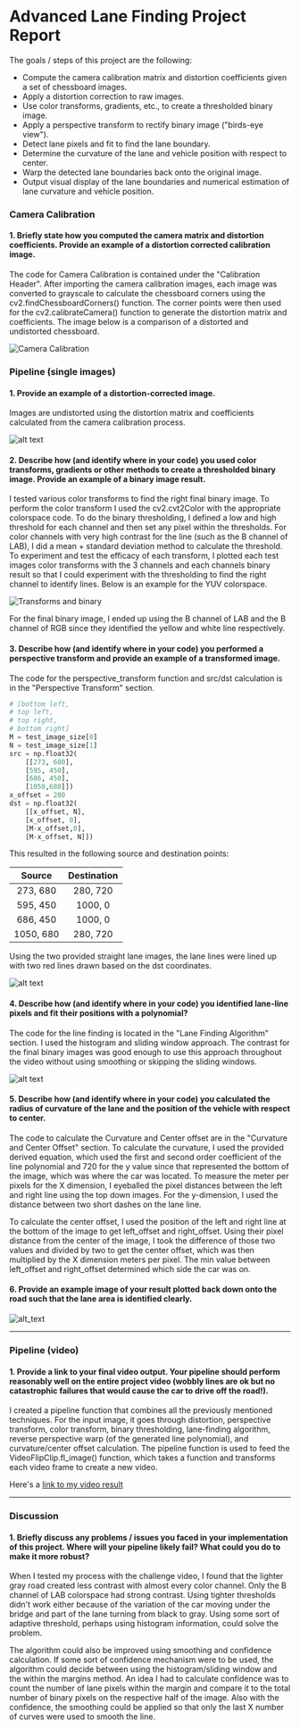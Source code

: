 # Advanced Lane Finding Project Report

The goals / steps of this project are the following:

* Compute the camera calibration matrix and distortion coefficients given a set of chessboard images.
* Apply a distortion correction to raw images.
* Use color transforms, gradients, etc., to create a thresholded binary image.
* Apply a perspective transform to rectify binary image ("birds-eye view").
* Detect lane pixels and fit to find the lane boundary.
* Determine the curvature of the lane and vehicle position with respect to center.
* Warp the detected lane boundaries back onto the original image.
* Output visual display of the lane boundaries and numerical estimation of lane curvature and vehicle position.

[//]: # (Image References)

[image1]: ./examples/undistort_output.png "Undistorted"
[image2]: ./test_images/test1.jpg "Road Transformed"
[image3]: ./examples/binary_combo_example.jpg "Binary Example"
[image4]: ./examples/warped_straight_lines.jpg "Warp Example"
[image5]: ./examples/color_fit_lines.jpg "Fit Visual"
[image6]: ./examples/example_output.jpg "Output"
[video1]: ./project_video.mp4 "Video"
[calibration]: ./figs/chessboard.png "Camera Calibration"
[undist]: ./figs/test_images_undist.png "undistorted image"
[transform]: ./figs/perspective_transform_example.png
[color_binary]: ./figs/YUV_images.png
[lane_curve_center]: ./figs/lane_curve_center.png
[lane_find]: ./figs/lane_find.png

### Camera Calibration

#### 1. Briefly state how you computed the camera matrix and distortion coefficients. Provide an example of a distortion corrected calibration image.

The code for Camera Calibration is contained under the "Calibration Header". After importing the camera calibration images, each image was converted to grayscale to calculate the chessboard corners using the cv2.findChessboardCorners() function. The corner points were then used for the  cv2.calibrateCamera() function to generate the distortion matrix and coefficients. The image below is a comparison of a distorted and undistorted chessboard.

![Camera Calibration][calibration]

### Pipeline (single images)

#### 1. Provide an example of a distortion-corrected image.

Images are undistorted using the distortion matrix and coefficients calculated from the camera calibration process.

![alt text][undist]

#### 2. Describe how (and identify where in your code) you used color transforms, gradients or other methods to create a thresholded binary image.  Provide an example of a binary image result.

I tested various color transforms to find the right final binary image. To perform the color transform I used the cv2.cvt2Color with the appropriate colorspace code. To do the binary thresholding, I defined a low and high threshold for each channel and then set any pixel within the thresholds. For color channels with very high contrast for the line (such as the B channel of LAB), I did a mean + standard deviation method to calculate the threshold. To experiment and test the efficacy of each transform, I plotted each test images color transforms with the 3 channels and each channels binary result so that I could experiment with the thresholding to find the right channel to identify lines. Below is an example for the YUV colorspace.

![Transforms and binary][color_binary]

For the final binary image, I ended up using the B channel of LAB and the B channel of RGB since they identified the yellow and white line respectively. 

#### 3. Describe how (and identify where in your code) you performed a perspective transform and provide an example of a transformed image.

The code for the perspective_transform function and src/dst calculation is in the "Perspective Transform" section. 

```python
# [bottom left,
# top left, 
# top right, 
# bottom right]
M = test_image_size[0]
N = test_image_size[1]
src = np.float32(
    [[273, 680],
    [595, 450],
    [686, 450],
    [1050,680]])
x_offset = 280
dst = np.float32(
    [[x_offset, N],
    [x_offset, 0],
    [M-x_offset,0],
    [M-x_offset, N]])
```

This resulted in the following source and destination points:

| Source        | Destination   | 
|:-------------:|:-------------:| 
| 273, 680      | 280,  720     | 
| 595, 450      | 1000, 0       |
| 686, 450      | 1000, 0       |
| 1050, 680     | 280,  720     |

Using the two provided straight lane images, the lane lines were lined up with two red lines drawn based on the dst coordinates.

![alt text][transform]

#### 4. Describe how (and identify where in your code) you identified lane-line pixels and fit their positions with a polynomial?

The code for the line finding is located in the "Lane Finding Algorithm" section. I used the histogram and sliding window approach. The contrast for the final binary images was good enough to use this approach throughout the video without using smoothing or skipping the sliding windows.

![alt text][lane_find]

#### 5. Describe how (and identify where in your code) you calculated the radius of curvature of the lane and the position of the vehicle with respect to center.

The code to calculate the Curvature and Center offset are in the "Curvature and Center Offset" section. To calculate the curvature, I used the provided derived equation, which used the first and second order coefficient of the line polynomial and 720 for the y value since that represented the bottom of the image, which was where the car was located. To measure the meter per pixels for the X dimension, I eyeballed the pixel distances between the left and right line using the top down images. For the y-dimension, I used the distance between two short dashes on the lane line.

To calculate the center offset, I used the position of the left and right line at the bottom of the image to get left_offset and right_offset. Using their pixel distance from the center of the image, I took the difference of those two values and divided by two to get the center offset, which was then multiplied by the X dimension meters per pixel. The min value between left_offset and right_offset determined which side the car was on.

#### 6. Provide an example image of your result plotted back down onto the road such that the lane area is identified clearly.

![alt_text][lane_curve_center]

---

### Pipeline (video)

#### 1. Provide a link to your final video output.  Your pipeline should perform reasonably well on the entire project video (wobbly lines are ok but no catastrophic failures that would cause the car to drive off the road!).

I created a pipeline function that combines all the previously mentioned techniques. For the input image, it goes through distortion, perspective transform, color transform, binary thresholding, lane-finding algorithm, reverse perspective warp (of the generated line polynomial), and curvature/center offset calculation. The pipeline function is used to feed the VideoFlipClip.fl_image() function, which takes a function and transforms each video frame to create a new video.

Here's a [link to my video result](./project_video_output.mp4)

---

### Discussion

#### 1. Briefly discuss any problems / issues you faced in your implementation of this project.  Where will your pipeline likely fail?  What could you do to make it more robust?

When I tested my process with the challenge video, I found that the lighter gray road created less contrast with almost every color channel. Only the B channel of LAB colorspace had strong contrast. Using tighter thresholds didn't work either because of the variation of the car moving under the bridge and part of the lane turning from black to gray. Using some sort of adaptive threshold, perhaps using histogram information, could solve the problem.

The algorithm could also be improved using smoothing and confidence calculation. If some sort of confidence mechanism were to be used, the algorithm could decide between using the histogram/sliding window and the within the margins method. An idea I had to calculate confidence was to count the number of lane pixels within the margin and compare it to the total number of binary pixels on the respective half of the image. Also with the confidence, the smoothing could be applied so that only the last X number of curves were used to smooth the line. 